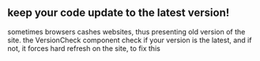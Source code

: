 ## keep your code update to the latest version!
sometimes browsers cashes websites, thus presenting old version of the site.
the VersionCheck component check if your version is the latest,
and if not, it forces hard refresh on the site, to fix this
